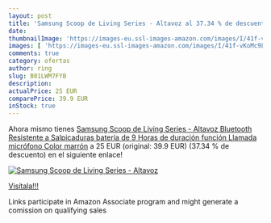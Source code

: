 ```yaml
---
layout: post
title: 'Samsung Scoop de Living Series - Altavoz al 37.34 % de descuento'
date: 
thumbnailImage: 'https://images-eu.ssl-images-amazon.com/images/I/41f-vKoMc9L._SL200_.jpg'
images: [ 'https://images-eu.ssl-images-amazon.com/images/I/41f-vKoMc9L._SL200_.jpg' ]
comments: true
category: ofertas
author: ring
slug: B01LWM7FYB
description:
actualPrice: 25 EUR
comparePrice: 39.9 EUR
inStock: true
---
```


Ahora mismo tienes [Samsung Scoop de Living Series - Altavoz Bluetooth Resistente a Salpicaduras  batería de 9 Horas de duración  función Llamada  micrófono   Color marrón](https://www.amazon.es/dp/B01LWM7FYB/?tag=tolees-21) a 25 EUR (original: 39.9 EUR) (37.34 %  de descuento) en el siguiente enlace!

[![Samsung Scoop de Living Series - Altavoz](https://images-eu.ssl-images-amazon.com/images/I/41f-vKoMc9L._SL200_.jpg)](https://www.amazon.es/dp/B01LWM7FYB/?tag=tolees-21)

[Visítala!!!](https://www.amazon.es/dp/B01LWM7FYB/?tag=tolees-21)

Links participate in Amazon Associate program and might generate a comission on qualifying sales
